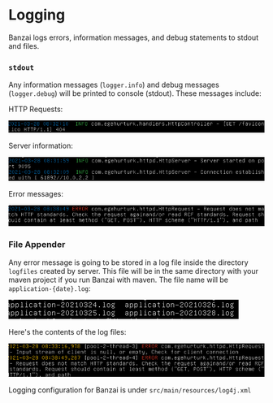 # Logging

Banzai logs errors, information messages, and debug statements to stdout and files. 

### `stdout`
Any information messages (`logger.info`) and debug messages (`logger.debug`) will be printed to console (stdout). These messages include:

HTTP Requests:


![log message](../external/LOG.png)

Server information:


![log message](../external/Info2.png)

Error messages:


![log message](../external/errrlog.png)

### File Appender
Any error message is going to be stored in a log file inside the directory `logfiles` created by server. This file will be in the same directory with your maven project if you run Banzai with maven. The file name will be `application-{date}.log`:


![logs](../external/log12png.png)

Here's the contents of the log files:


![log file contents](../external/errorlogfile.png)

Logging configuration for Banzai is under `src/main/resources/log4j.xml`

